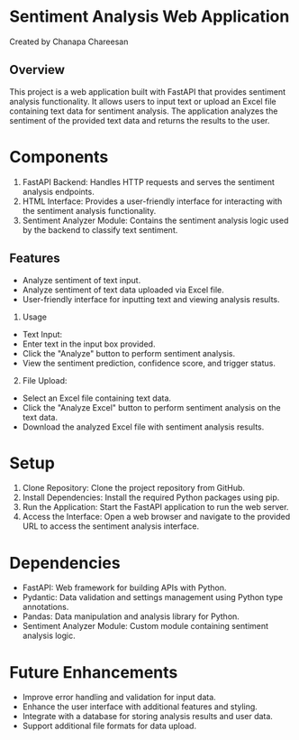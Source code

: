 # Sentiment Analysis Web Application
Created by  Chanapa Chareesan
## Overview
This project is a web application built with FastAPI that provides sentiment analysis functionality. It allows users to input text or upload an Excel file containing text data for sentiment analysis. The application analyzes the sentiment of the provided text data and returns the results to the user.

# Components
1. FastAPI Backend: Handles HTTP requests and serves the sentiment analysis endpoints.
2. HTML Interface: Provides a user-friendly interface for interacting with the sentiment analysis functionality.
3. Sentiment Analyzer Module: Contains the sentiment analysis logic used by the backend to classify text sentiment.
## Features
- Analyze sentiment of text input.
- Analyze sentiment of text data uploaded via Excel file.
- User-friendly interface for inputting text and viewing analysis results.
1. Usage
  - Text Input:
  - Enter text in the input box provided.
  - Click the "Analyze" button to perform sentiment analysis.
  - View the sentiment prediction, confidence score, and trigger status.
2. File Upload:
  - Select an Excel file containing text data.
  - Click the "Analyze Excel" button to perform sentiment analysis on the text data.
  - Download the analyzed Excel file with sentiment analysis results.
# Setup
1. Clone Repository: Clone the project repository from GitHub.
2. Install Dependencies: Install the required Python packages using pip.
3. Run the Application: Start the FastAPI application to run the web server.
4. Access the Interface: Open a web browser and navigate to the provided URL to access the sentiment analysis interface.
# Dependencies
- FastAPI: Web framework for building APIs with Python.
- Pydantic: Data validation and settings management using Python type annotations.
- Pandas: Data manipulation and analysis library for Python.
- Sentiment Analyzer Module: Custom module containing sentiment analysis logic.
# Future Enhancements
- Improve error handling and validation for input data.
- Enhance the user interface with additional features and styling.
- Integrate with a database for storing analysis results and user data.
- Support additional file formats for data upload.
